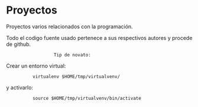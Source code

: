 # Proyectos
Proyectos varios relacionados con la programación.

Todo el codigo fuente usado pertenece a sus respectivos autores y procede de github.




                      Tip de novato:

Crear un entorno virtual:

              virtualenv $HOME/tmp/virtualvenv/

y activarlo:

              source $HOME/tmp/virtualvenv/bin/activate
